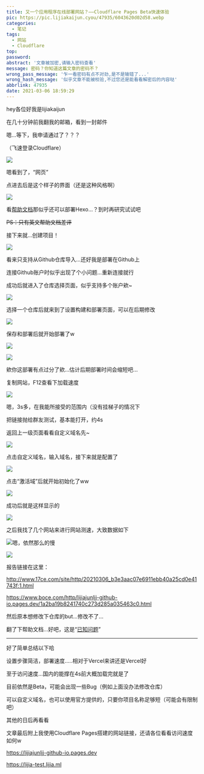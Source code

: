 ```yaml
---
title: 又一个应用程序在线部署网站？——Cloudflare Pages Beta快速体验
pic: https://pic.lijiakaijun.cyou/47935/6043620d02d58.webp
categories:
  - 笔记
tags:
  - 网站
  - Cloudflare
top:
password:
abstract: '文章被加密,请输入密码查看'
message: 密码？你知道这篇文章的密码不？
wrong_pass_message: '乍一看密码有点不对劲,是不是输错了...'
wrong_hash_message: '似乎文章不能被校验,不过您还是能看看解密后的内容哒'
abbrlink: 47935
date: 2021-03-06 18:59:29
---
```


hey各位好我是lijiakaijun

在几十分钟前我翻我的邮箱，看到一封邮件

嗯...等下，我申请通过了？？？

（飞速登录Cloudflare）

![](https://pic.lijiakaijun.cyou/47935/6043619962dcd.webp)

嗯看到了，“网页”

点进去后是这个样子的界面（还是这种风格啊）

![](https://pic.lijiakaijun.cyou/47935/6043620d02d58.webp)

看[帮助文档](https://developers.cloudflare.com/pages/how-to)那似乎还可以部署Hexo...？到时再研究试试吧

~~PS：只有英文帮助文档差评~~

接下来就...创建项目！

![](https://pic.lijiakaijun.cyou/47935/60436299914d8.webp)

看来只支持从Github仓库导入...还好我是部署在Github上

连接Github账户时似乎出现了个小问题...重新连接就行

成功后就进入了仓库选择页面，似乎支持多个账户欸~

![](https://pic.lijiakaijun.cyou/47935/604363782697d.webp)

选择一个仓库后就来到了设置构建和部署页面，可以在后期修改

![](https://pic.lijiakaijun.cyou/47935/604363d60d475.webp)

保存和部署后就开始部署了w

![](https://pic.lijiakaijun.cyou/47935/60436464a91f1.webp)

![](https://pic.lijiakaijun.cyou/47935/6043649bcd537.webp)

欸你这部署有点过分了欸...估计后期部署时间会缩短吧...

复制网站，F12查看下加载速度

![](https://pic.lijiakaijun.cyou/47935/604364e7cc5b8.webp)

嗯，3s多，在我能所接受的范围内（没有挂梯子的情况下

把链接抛给群友测试，基本能打开，约4s

返回上一级页面看看自定义域名先~

![](https://pic.lijiakaijun.cyou/47935/6043657cb2ade.webp)

点击自定义域名，输入域名，接下来就是配置了

![](https://pic.lijiakaijun.cyou/47935/rjw2KWBiHFCA1VN.webp)

点击“激活域”后就开始初始化了ww

![](https://pic.lijiakaijun.cyou/47935/imk9wIaWvLheDRA.webp)

成功后就是这样显示的

![](https://pic.lijiakaijun.cyou/47935/ox2XENyeacLVU8R.webp)

之后我找了几个网站来进行网站测速，大致数据如下

![嗯，依然那么的慢](https://pic.lijiakaijun.cyou/47935/gW52yNOfGIBdzVX.webp)

![](https://pic.lijiakaijun.cyou/47935/hoRnUigtDjTVyOB.webp)

报告链接在这里：

http://www.17ce.com/site/http/20210306_b3e3aac07e6911ebb40a25cd0e41743f:1.html

https://www.boce.com/http/lijiajunljj-github-io.pages.dev/1a2ba19b8241740c273d285a035463c0.html

然后原本想修改下仓库的but...修改不了...

翻了下帮助文档...好吧，这是“[已知问题](https://developers.cloudflare.com/pages/platform/known-issues)”

---

好了简单总结以下哈

设置步骤简洁，部署速度.....相对于Vercel来讲还是Vercel好

至于访问速度...国内的能撑在4s前大概加载完就是了

目前依然是Beta，可能会出现一些Bug（例如上面没办法修改仓库）

可以自定义域名，也可以使用官方提供的，只要你项目名称足够短（可能会有限制吧）

其他的日后再看看

文章最后附上我使用Cloudflare Pages搭建的网站链接，还请各位看看访问速度如何w

https://lijiajunljj-github-io.pages.dev

https://lijia-test.lijia.ml
